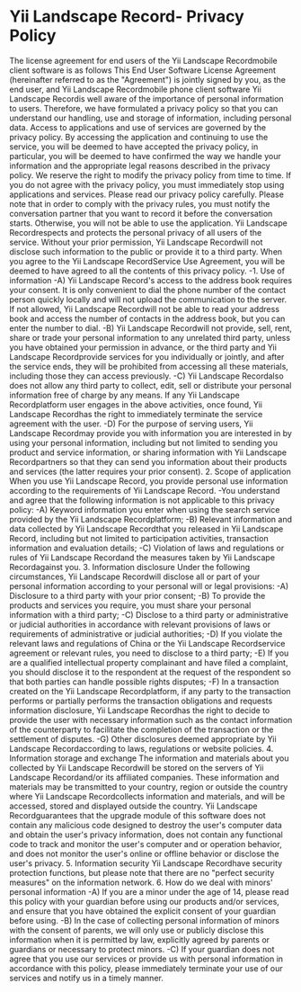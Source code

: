 # Yii Landscape Record- Privacy Policy
The license agreement for end users of the Yii Landscape Recordmobile client software is as follows
This End User Software License Agreement (hereinafter referred to as the "Agreement") is jointly signed by you, as the end user, and Yii Landscape Recordmobile phone client software
Yii Landscape Recordis well aware of the importance of personal information to users. Therefore, we have formulated a privacy policy so that you can understand our handling, use and storage of information, including personal data. Access to applications and use of services are governed by the privacy policy.
By accessing the application and continuing to use the service, you will be deemed to have accepted the privacy policy, in particular, you will be deemed to have confirmed the way we handle your information and the appropriate legal reasons described in the privacy policy. We reserve the right to modify the privacy policy from time to time. If you do not agree with the privacy policy, you must immediately stop using applications and services. Please read our privacy policy carefully.
Please note that in order to comply with the privacy rules, you must notify the conversation partner that you want to record it before the conversation starts. Otherwise, you will not be able to use the application.
Yii Landscape Recordrespects and protects the personal privacy of all users of the service. Without your prior permission, Yii Landscape Recordwill not disclose such information to the public or provide it to a third party. When you agree to the Yii Landscape RecordService Use Agreement, you will be deemed to have agreed to all the contents of this privacy policy.
-1. Use of information
-A) Yii Landscape Record's access to the address book requires your consent. It is only convenient to dial the phone number of the contact person quickly locally and will not upload the communication to the server. If not allowed, Yii Landscape Recordwill not be able to read your address book and access the number of contacts in the address book, but you can enter the number to dial.
-B) Yii Landscape Recordwill not provide, sell, rent, share or trade your personal information to any unrelated third party, unless you have obtained your permission in advance, or the third party and Yii Landscape Recordprovide services for you individually or jointly, and after the service ends, they will be prohibited from accessing all these materials, including those they can access previously.
-C) Yii Landscape Recordalso does not allow any third party to collect, edit, sell or distribute your personal information free of charge by any means. If any Yii Landscape Recordplatform user engages in the above activities, once found, Yii Landscape Recordhas the right to immediately terminate the service agreement with the user.
-D) For the purpose of serving users, Yii Landscape Recordmay provide you with information you are interested in by using your personal information, including but not limited to sending you product and service information, or sharing information with Yii Landscape Recordpartners so that they can send you information about their products and services (the latter requires your prior consent).
2. Scope of application
When you use Yii Landscape Record, you provide personal use information according to the requirements of Yii Landscape Record.
-You understand and agree that the following information is not applicable to this privacy policy:
-A) Keyword information you enter when using the search service provided by the Yii Landscape Recordplatform;
-B) Relevant information and data collected by Yii Landscape Recordthat you released in Yii Landscape Record, including but not limited to participation activities, transaction information and evaluation details;
-C) Violation of laws and regulations or rules of Yii Landscape Recordand the measures taken by Yii Landscape Recordagainst you.
3. Information disclosure Under the following circumstances, Yii Landscape Recordwill disclose all or part of your personal information according to your personal will or legal provisions:
-A) Disclosure to a third party with your prior consent;
-B) To provide the products and services you require, you must share your personal information with a third party;
-C) Disclose to a third party or administrative or judicial authorities in accordance with relevant provisions of laws or requirements of administrative or judicial authorities;
-D) If you violate the relevant laws and regulations of China or the Yii Landscape Recordservice agreement or relevant rules, you need to disclose to a third party;
-E) If you are a qualified intellectual property complainant and have filed a complaint, you should disclose it to the respondent at the request of the respondent so that both parties can handle possible rights disputes;
-F) In a transaction created on the Yii Landscape Recordplatform, if any party to the transaction performs or partially performs the transaction obligations and requests information disclosure, Yii Landscape Recordhas the right to decide to provide the user with necessary information such as the contact information of the counterparty to facilitate the completion of the transaction or the settlement of disputes.
-G) Other disclosures deemed appropriate by Yii Landscape Recordaccording to laws, regulations or website policies.
4. Information storage and exchange The information and materials about you collected by Yii Landscape Recordwill be stored on the servers of Yii Landscape Recordand/or its affiliated companies. These information and materials may be transmitted to your country, region or outside the country where Yii Landscape Recordcollects information and materials, and will be accessed, stored and displayed outside the country.
Yii Landscape Recordguarantees that the upgrade module of this software does not contain any malicious code designed to destroy the user's computer data and obtain the user's privacy information, does not contain any functional code to track and monitor the user's computer and or operation behavior, and does not monitor the user's online or offline behavior or disclose the user's privacy.
5. Information security
Yii Landscape Recordhave security protection functions, but please note that there are no "perfect security measures" on the information network.
6. How do we deal with minors' personal information
-A) If you are a minor under the age of 14, please read this policy with your guardian before using our products and/or services, and ensure that you have obtained the explicit consent of your guardian before using.
-B) In the case of collecting personal information of minors with the consent of parents, we will only use or publicly disclose this information when it is permitted by law, explicitly agreed by parents or guardians or necessary to protect minors.
-C) If your guardian does not agree that you use our services or provide us with personal information in accordance with this policy, please immediately terminate your use of our services and notify us in a timely manner.
